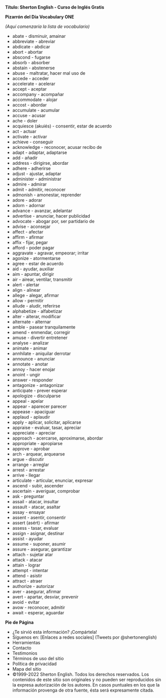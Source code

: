 

**Título: Sherton English - Curso de Inglés Gratis**


**Pizarrón del Día   Vocabulary ONE**

*(Aquí comenzaría la lista de vocabulario)*

*   abate - disminuir, amainar
*   abbreviate - abreviar
*   abdicate - abdicar
*   abort - abortar
*   abscond - fugarse
*   absorb - absorber
*   abstain - abstenerse
*   abuse - maltratar, hacer mal uso de
*   accede - acceder
*   accelerate - acelerar
*   accept - aceptar
*   accompany - acompañar
*   accommodate - alojar
*   accost - abordar
*   accumulate - acumular
*   accuse - acusar
*   ache - doler
*   acquiesce (akuiés) - consentir, estar de acuerdo
*   act - actuar
*   activate - activar
*   achieve - conseguir
*   acknowledge - reconocer, acusar recibo de
*   adapt - adaptar, adaptarse
*   add - añadir
*   address - dirigirse, abordar
*   adhere - adherirse
*   adjust - ajustar, adaptar
*   administer - administrar
*   admire - admirar
*   admit - admitir, reconocer
*   admonish - amonestar, reprender
*   adore - adorar
*   adorn - adornar
*   advance - avanzar, adelantar
*   advertise - anunciar, hacer publicidad
*   advocate - abogar por, ser partidario de
*   advise - aconsejar
*   affect - afectar
*   affirm - afirmar
*   affix - fijar, pegar
*   afford - poder pagar
*   aggravate - agravar, empeorar; irritar
*   agonize - atormentarse
*   agree - estar de acuerdo
*   aid - ayudar, auxiliar
*   aim - apuntar, dirigir
*   air - airear, ventilar, transmitir
*   alert - alertar
*   align - alinear
*   allege - alegar, afirmar
*   allow - permitir
*   allude - aludir, referirse
*   alphabetize - alfabetizar
*   alter - alterar, modificar
*   alternate - alternar
*   amble - pasear tranquilamente
*   amend - enmendar, corregir
*   amuse - divertir entretener
*   analyse - analizar
*   animate - animar
*   annhilate - aniquilar derrotar
*   announce - anunciar
*   annotate - anotar
*   annoy - hacer enojar
*   anoint - ungir
*   answer - responder
*   antagonize - antagonizar
*   anticipate - prever esperar
*   apologize - disculparse
*   appeal - apelar
*   appear - aparecer parecer
*   appease - apaciguar
*   applaud - aplaudir
*   apply - aplicar, solicitar, aplicarse
*   appraise - evaluar, tasar, apreciar
*   appreciate - apreciar
*   approach - acercarse, aproximarse, abordar
*   appropriate - apropiarse
*   approve - aprobar
*   arch - arquear, arquearse
*   argue - discutir
*   arrange - arreglar
*   arrest - arrestar
*   arrive - llegar
*   articulate - articular, enunciar, expresar
*   ascend - subir, ascender
*   ascertain - averiguar, comprobar
*   ask - preguntar
*   assail - atacar, insultar
*   assault - atacar, asaltar
*   assay - ensayar
*   assent - asentir, consentir
*   assert (asért) - afirmar
*   assess - tasar, evaluar
*   assign - asignar, destinar
*   assist - ayudar
*   assume - suponer, asumir
*   assure - asegurar, garantizar
*   attach - sujetar atar
*   attack - atacar
*   attain - lograr
*   attempt - intentar
*   attend - asistir
*   attract - atraer
*   authorize - autorizar
*   aver - asegurar, afirmar
*   avert - apartar, desviar, prevenir
*   avoid - evitar
*   avow - reconocer, admitir
*   await - esperar, aguardar

**Pie de Página**

*   ¿Te sirvió esta información? ¡Compártela!
*   Síguenos en: [Enlaces a redes sociales] (Tweets por @shertonenglish)
*   Herramientas
*   Contacto
*   Testimonios
*   Términos de uso del sitio
*   Política de privacidad
*   Mapa del sitio
*   ©1999-2022 Sherton English. Todos los derechos reservados. Los contenidos de este sitio son originales y no pueden ser reproducidos sin la expresa autorización de los autores. En casos puntuales en los que la información provenga de otra fuente, ésta será expresamente citada.

